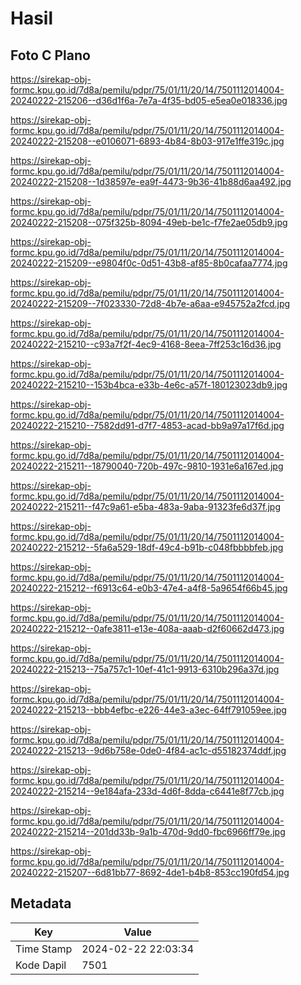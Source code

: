 # Hasil

## Foto C Plano

https://sirekap-obj-formc.kpu.go.id/7d8a/pemilu/pdpr/75/01/11/20/14/7501112014004-20240222-215206--d36d1f6a-7e7a-4f35-bd05-e5ea0e018336.jpg

https://sirekap-obj-formc.kpu.go.id/7d8a/pemilu/pdpr/75/01/11/20/14/7501112014004-20240222-215208--e0106071-6893-4b84-8b03-917e1ffe319c.jpg

https://sirekap-obj-formc.kpu.go.id/7d8a/pemilu/pdpr/75/01/11/20/14/7501112014004-20240222-215208--1d38597e-ea9f-4473-9b36-41b88d6aa492.jpg

https://sirekap-obj-formc.kpu.go.id/7d8a/pemilu/pdpr/75/01/11/20/14/7501112014004-20240222-215208--075f325b-8094-49eb-be1c-f7fe2ae05db9.jpg

https://sirekap-obj-formc.kpu.go.id/7d8a/pemilu/pdpr/75/01/11/20/14/7501112014004-20240222-215209--e9804f0c-0d51-43b8-af85-8b0cafaa7774.jpg

https://sirekap-obj-formc.kpu.go.id/7d8a/pemilu/pdpr/75/01/11/20/14/7501112014004-20240222-215209--7f023330-72d8-4b7e-a6aa-e945752a2fcd.jpg

https://sirekap-obj-formc.kpu.go.id/7d8a/pemilu/pdpr/75/01/11/20/14/7501112014004-20240222-215210--c93a7f2f-4ec9-4168-8eea-7ff253c16d36.jpg

https://sirekap-obj-formc.kpu.go.id/7d8a/pemilu/pdpr/75/01/11/20/14/7501112014004-20240222-215210--153b4bca-e33b-4e6c-a57f-180123023db9.jpg

https://sirekap-obj-formc.kpu.go.id/7d8a/pemilu/pdpr/75/01/11/20/14/7501112014004-20240222-215210--7582dd91-d7f7-4853-acad-bb9a97a17f6d.jpg

https://sirekap-obj-formc.kpu.go.id/7d8a/pemilu/pdpr/75/01/11/20/14/7501112014004-20240222-215211--18790040-720b-497c-9810-1931e6a167ed.jpg

https://sirekap-obj-formc.kpu.go.id/7d8a/pemilu/pdpr/75/01/11/20/14/7501112014004-20240222-215211--f47c9a61-e5ba-483a-9aba-91323fe6d37f.jpg

https://sirekap-obj-formc.kpu.go.id/7d8a/pemilu/pdpr/75/01/11/20/14/7501112014004-20240222-215212--5fa6a529-18df-49c4-b91b-c048fbbbbfeb.jpg

https://sirekap-obj-formc.kpu.go.id/7d8a/pemilu/pdpr/75/01/11/20/14/7501112014004-20240222-215212--f6913c64-e0b3-47e4-a4f8-5a9654f66b45.jpg

https://sirekap-obj-formc.kpu.go.id/7d8a/pemilu/pdpr/75/01/11/20/14/7501112014004-20240222-215212--0afe3811-e13e-408a-aaab-d2f60662d473.jpg

https://sirekap-obj-formc.kpu.go.id/7d8a/pemilu/pdpr/75/01/11/20/14/7501112014004-20240222-215213--75a757c1-10ef-41c1-9913-6310b296a37d.jpg

https://sirekap-obj-formc.kpu.go.id/7d8a/pemilu/pdpr/75/01/11/20/14/7501112014004-20240222-215213--bbb4efbc-e226-44e3-a3ec-64ff791059ee.jpg

https://sirekap-obj-formc.kpu.go.id/7d8a/pemilu/pdpr/75/01/11/20/14/7501112014004-20240222-215213--9d6b758e-0de0-4f84-ac1c-d55182374ddf.jpg

https://sirekap-obj-formc.kpu.go.id/7d8a/pemilu/pdpr/75/01/11/20/14/7501112014004-20240222-215214--9e184afa-233d-4d6f-8dda-c6441e8f77cb.jpg

https://sirekap-obj-formc.kpu.go.id/7d8a/pemilu/pdpr/75/01/11/20/14/7501112014004-20240222-215214--201dd33b-9a1b-470d-9dd0-fbc6966ff79e.jpg

https://sirekap-obj-formc.kpu.go.id/7d8a/pemilu/pdpr/75/01/11/20/14/7501112014004-20240222-215207--6d81bb77-8692-4de1-b4b8-853cc190fd54.jpg


## Metadata

| Key        | Value               |
| ---------- | ------------------- |
| Time Stamp | 2024-02-22 22:03:34 |
| Kode Dapil | 7501                |



